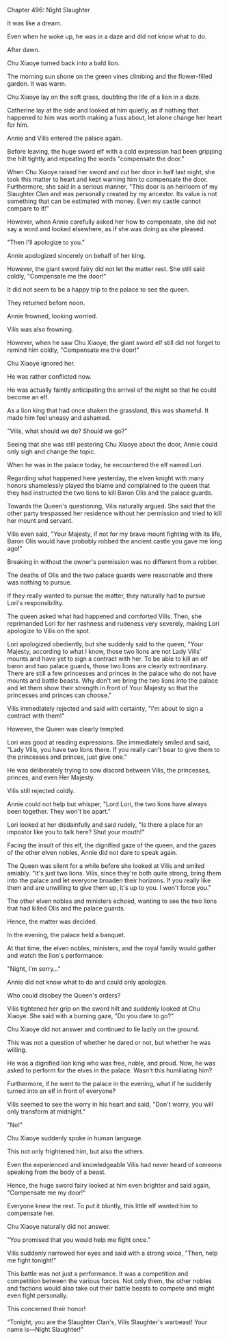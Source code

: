 Chapter 496: Night Slaughter

It was like a dream.

Even when he woke up, he was in a daze and did not know what to do.

After dawn.

Chu Xiaoye turned back into a bald lion.

The morning sun shone on the green vines climbing and the flower-filled garden. It was warm.

Chu Xiaoye lay on the soft grass, doubting the life of a lion in a daze.

Catherine lay at the side and looked at him quietly, as if nothing that happened to him was worth making a fuss about, let alone change her heart for him.

Annie and Vilis entered the palace again.

Before leaving, the huge sword elf with a cold expression had been gripping the hilt tightly and repeating the words "compensate the door."

When Chu Xiaoye raised her sword and cut her door in half last night, she took this matter to heart and kept warning him to compensate the door. Furthermore, she said in a serious manner, "This door is an heirloom of my Slaughter Clan and was personally created by my ancestor. Its value is not something that can be estimated with money. Even my castle cannot compare to it\!"

However, when Annie carefully asked her how to compensate, she did not say a word and looked elsewhere, as if she was doing as she pleased.

"Then I'll apologize to you."

Annie apologized sincerely on behalf of her king.

However, the giant sword fairy did not let the matter rest. She still said coldly, "Compensate me the door\!"

It did not seem to be a happy trip to the palace to see the queen.

They returned before noon.

Annie frowned, looking worried.

Vilis was also frowning.

However, when he saw Chu Xiaoye, the giant sword elf still did not forget to remind him coldly, "Compensate me the door\!"

Chu Xiaoye ignored her.

He was rather conflicted now.

He was actually faintly anticipating the arrival of the night so that he could become an elf.

As a lion king that had once shaken the grassland, this was shameful. It made him feel uneasy and ashamed.

"Vilis, what should we do? Should we go?"

Seeing that she was still pestering Chu Xiaoye about the door, Annie could only sigh and change the topic.

When he was in the palace today, he encountered the elf named Lori.

Regarding what happened here yesterday, the elven knight with many honors shamelessly played the blame and complained to the queen that they had instructed the two lions to kill Baron Olis and the palace guards.

Towards the Queen's questioning, Vilis naturally argued. She said that the other party trespassed her residence without her permission and tried to kill her mount and servant.

Vilis even said, "Your Majesty, if not for my brave mount fighting with its life, Baron Olis would have probably robbed the ancient castle you gave me long ago\!"

Breaking in without the owner's permission was no different from a robber.

The deaths of Olis and the two palace guards were reasonable and there was nothing to pursue.

If they really wanted to pursue the matter, they naturally had to pursue Lori's responsibility.

The queen asked what had happened and comforted Vilis. Then, she reprimanded Lori for her rashness and rudeness very severely, making Lori apologize to Vilis on the spot.

Lori apologized obediently, but she suddenly said to the queen, "Your Majesty, according to what I know, those two lions are not Lady Vilis' mounts and have yet to sign a contract with her. To be able to kill an elf baron and two palace guards, those two lions are clearly extraordinary. There are still a few princesses and princes in the palace who do not have mounts and battle beasts. Why don't we bring the two lions into the palace and let them show their strength in front of Your Majesty so that the princesses and princes can choose."

Vilis immediately rejected and said with certainty, "I'm about to sign a contract with them\!"

However, the Queen was clearly tempted.

Lori was good at reading expressions. She immediately smiled and said, "Lady Vilis, you have two lions there. If you really can't bear to give them to the princesses and princes, just give one."

He was deliberately trying to sow discord between Vilis, the princesses, princes, and even Her Majesty.

Vilis still rejected coldly.

Annie could not help but whisper, "Lord Lori, the two lions have always been together. They won't be apart."

Lori looked at her disdainfully and said rudely, "Is there a place for an impostor like you to talk here? Shut your mouth\!"

Facing the insult of this elf, the dignified gaze of the queen, and the gazes of the other elven nobles, Annie did not dare to speak again.

The Queen was silent for a while before she looked at Vilis and smiled amiably. "It's just two lions. Vilis, since they're both quite strong, bring them into the palace and let everyone broaden their horizons. If you really like them and are unwilling to give them up, it's up to you. I won't force you."

The other elven nobles and ministers echoed, wanting to see the two lions that had killed Olis and the palace guards.

Hence, the matter was decided.

In the evening, the palace held a banquet.

At that time, the elven nobles, ministers, and the royal family would gather and watch the lion's performance.

"Night, I'm sorry…"

Annie did not know what to do and could only apologize.

Who could disobey the Queen's orders?

Vilis tightened her grip on the sword hilt and suddenly looked at Chu Xiaoye. She said with a burning gaze, "Do you dare to go?"

Chu Xiaoye did not answer and continued to lie lazily on the ground.

This was not a question of whether he dared or not, but whether he was willing.

He was a dignified lion king who was free, noble, and proud. Now, he was asked to perform for the elves in the palace. Wasn't this humiliating him?

Furthermore, if he went to the palace in the evening, what if he suddenly turned into an elf in front of everyone?

Vilis seemed to see the worry in his heart and said, "Don't worry, you will only transform at midnight."

"No\!"

Chu Xiaoye suddenly spoke in human language.

This not only frightened him, but also the others.

Even the experienced and knowledgeable Vilis had never heard of someone speaking from the body of a beast.

Hence, the huge sword fairy looked at him even brighter and said again, "Compensate me my door\!"

Everyone knew the rest. To put it bluntly, this little elf wanted him to compensate her.

Chu Xiaoye naturally did not answer.

"You promised that you would help me fight once."

Vilis suddenly narrowed her eyes and said with a strong voice, "Then, help me fight tonight\!"

This battle was not just a performance. It was a competition and competition between the various forces. Not only them, the other nobles and factions would also take out their battle beasts to compete and might even fight personally.

This concerned their honor\!

"Tonight, you are the Slaughter Clan's, Vilis Slaughter's warbeast\! Your name is—Night Slaughter\!"